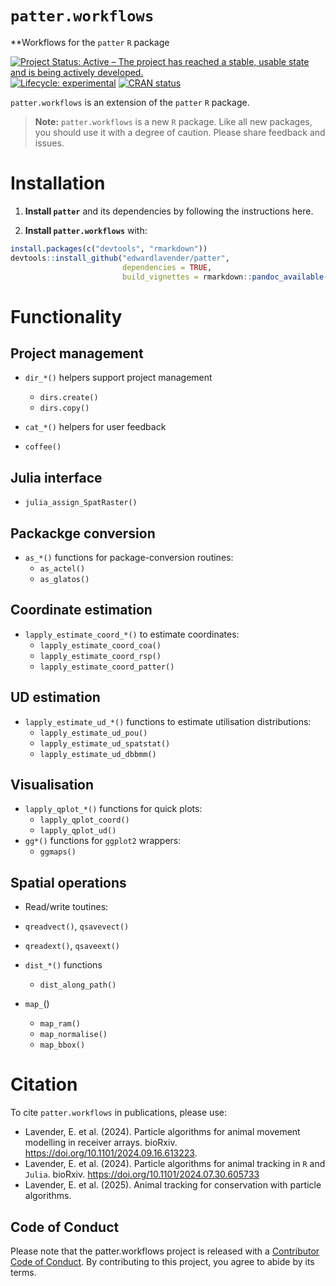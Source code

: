 
# `patter.workflows`

\*\*Workflows for the `patter` `R` package

[![Project Status: Active – The project has reached a stable, usable
state and is being actively
developed.](https://www.repostatus.org/badges/latest/active.svg)](https://www.repostatus.org/#active)
[![Lifecycle:
experimental](https://img.shields.io/badge/lifecycle-experimental-orange.svg)](https://lifecycle.r-lib.org/articles/stages.html#experimental)
[![CRAN
status](https://www.r-pkg.org/badges/version/patter)](https://CRAN.R-project.org/package=patter)

`patter.workflows` is an extension of the `patter` `R` package.

> **Note:** `patter.workflows` is a new `R` package. Like all new
> packages, you should use it with a degree of caution. Please share
> feedback and issues.

# Installation

1.  **Install `patter`** and its dependencies by following the
    instructions here.

2.  **Install `patter.workflows`** with:

``` r
install.packages(c("devtools", "rmarkdown"))
devtools::install_github("edwardlavender/patter", 
                         dependencies = TRUE, 
                         build_vignettes = rmarkdown::pandoc_available())
```

# Functionality

## Project management

- `dir_*()` helpers support project management

  - `dirs.create()`
  - `dirs.copy()`

- `cat_*()` helpers for user feedback

- `coffee()`

## Julia interface

- `julia_assign_SpatRaster()`

## Packackge conversion

- `as_*()` functions for package-conversion routines:
  - `as_actel()`
  - `as_glatos()`

## Coordinate estimation

- `lapply_estimate_coord_*()` to estimate coordinates:
  - `lapply_estimate_coord_coa()`
  - `lapply_estimate_coord_rsp()`
  - `lapply_estimate_coord_patter()`

## UD estimation

- `lapply_estimate_ud_*()` functions to estimate utilisation
  distributions:
  - `lapply_estimate_ud_pou()`
  - `lapply_estimate_ud_spatstat()`
  - `lapply_estimate_ud_dbbmm()`

## Visualisation

- `lapply_qplot_*()` functions for quick plots:
  - `lapply_qplot_coord()`
  - `lapply_qplot_ud()`
- `gg*()` functions for `ggplot2` wrappers:
  - `ggmaps()`

## Spatial operations

- Read/write toutines:

- `qreadvect()`, `qsavevect()`

- `qreadext()`, `qsaveext()`

- `dist_*()` functions

  - `dist_along_path()`

- `map_`()

  - `map_ram()`
  - `map_normalise()`
  - `map_bbox()`

# Citation

To cite `patter.workflows` in publications, please use:

- Lavender, E. et al. (2024). Particle algorithms for animal movement
  modelling in receiver arrays. bioRxiv.
  <https://doi.org/10.1101/2024.09.16.613223>.
- Lavender, E. et al. (2024). Particle algorithms for animal tracking in
  `R` and `Julia`. bioRxiv. <https://doi.org/10.1101/2024.07.30.605733>
- Lavender, E. et al. (2025). Animal tracking for conservation with
  particle algorithms.

## Code of Conduct

Please note that the patter.workflows project is released with a
[Contributor Code of
Conduct](https://contributor-covenant.org/version/2/1/CODE_OF_CONDUCT.html).
By contributing to this project, you agree to abide by its terms.
